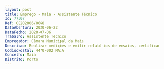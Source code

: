 ```yaml
--- 
layout: post
title: Emprego - Maia - Assistente Técnico
Id: 77507
Ref: OE202006/0668
DataAbertura: 2020-06-22
DataFecho: 2020-07-06
Trabalho: Assistente Técnico
Empregador: Câmara Municipal da Maia
Descricao: Realizar medições e emitir relatórios de ensaios, certificados de verificação da medição de equipamentos do domínio da metrologia legal  Verificar o cumprimento do quadro legal em vigor no âmbito da execução do controlo metrológico  Aplicar etiquetas que atestam o resultado da verificação  Manter a rastreabilidade dos equipamentos e meios disponibilizados para o desempenho das funções  Organizar e manter o plano de qualidade  Zelar pela aplicação das taxas devidas pela execução do serviço  Elaborar e preenchimento dos mapas de serviço, instrumentos e faturação mensal  Organizar plano de trabalho anual.
CodigoPostal: 4470-002 MAIA
Concelho: Maia
Distrito: Porto
--- 
```

